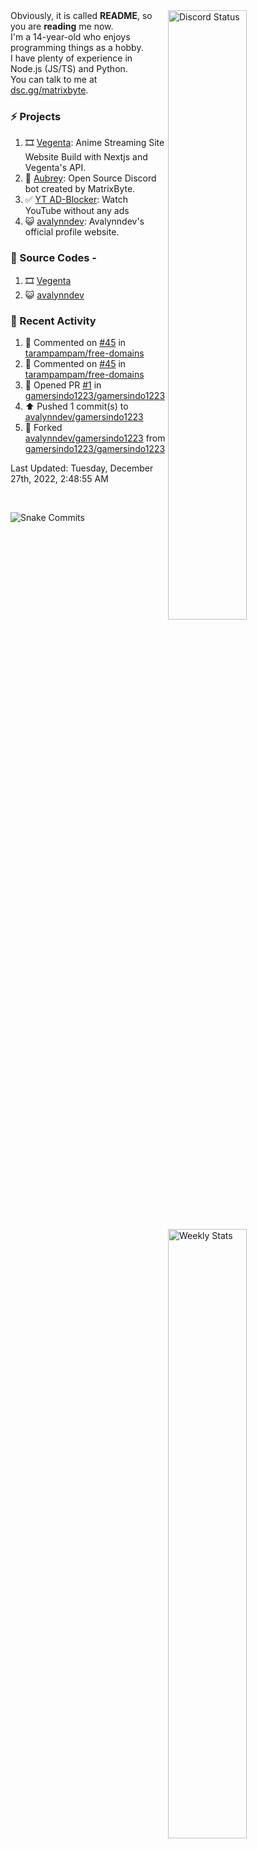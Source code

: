 <a href="https://discord.com/users/735059235141845003" target="_blank">
	<img width="50%" align="right" alt="Discord Status" src="https://lanyard.cnrad.dev/api/735059235141845003?bg=1f1f1f&borderRadius=5px">
</a>
<a href="https://wakatime.com/@Avalynn" target="_blank">
	<img width="50%" align="right" alt="Weekly Stats" src="https://github-readme-stats.vercel.app/api/wakatime?username=avalynn&border_radius=5px&theme=dark&bg_color=1f1f1f&border_color=1f1f1f&icon_color=58a6ff&show_icons=true&disable_animations=true&custom_title=Weekly%20Stats&v=2">
</a>

<div align="left">
Obviously, it is called <b>README</b>, so you are <b>reading</b> me now.<br> 
I'm a 14-year-old who enjoys programming things as a hobby. <br>
I have plenty of experience in Node.js (JS/TS) and Python.<br>
You can talk to me at <a href="https://dsc.gg/matrixbyte">dsc.gg/matrixbyte</a>.<br>
</div>

### ⚡ Projects
1. 🎞️ [Vegenta](https://vegenta.vercel.app): Anime Streaming Site Website Build with Nextjs and Vegenta's API.
2. 🤖 [Aubrey](https://github.com/MatrixByte/Aubrey): Open Source Discord bot created by MatrixByte.
3. ✅ [YT AD-Blocker](https://github.com/uzukidev/ad-block-yt): Watch YouTube without any ads
4. 😺 [avalynndev](https://avalynn.is-a-good.dev): Avalynndev's official profile website.

### 📄 Source Codes -
1. 🎞️ [Vegenta](https://github.com/avalynndev/vegenta)
2. 😺 [avalynndev](https://github.com/uzukidev/avalynndev)

### 📄 Recent Activity

<!--RECENT_ACTIVITY:start-->
1. 💬 Commented on [#45](https://github.com/tarampampam/free-domains/pull/45#issuecomment-1365071487) in [tarampampam/free-domains](https://github.com/tarampampam/free-domains)
2. 💬 Commented on [#45](https://github.com/tarampampam/free-domains/pull/45#issuecomment-1365063904) in [tarampampam/free-domains](https://github.com/tarampampam/free-domains)
3. 💪 Opened PR [#1](https://github.com/gamersindo1223/gamersindo1223/pull/1) in [gamersindo1223/gamersindo1223](https://github.com/gamersindo1223/gamersindo1223)
4. ⬆️ Pushed 1 commit(s) to [avalynndev/gamersindo1223](https://github.com/avalynndev/gamersindo1223)
5. 🔱 Forked [avalynndev/gamersindo1223](https://github.com/avalynndev/gamersindo1223) from [gamersindo1223/gamersindo1223](https://github.com/gamersindo1223/gamersindo1223)
<!--RECENT_ACTIVITY:end-->

<!--RECENT_ACTIVITY:last_update-->
Last Updated: Tuesday, December 27th, 2022, 2:48:55 AM
<!--RECENT_ACTIVITY:last_update_end-->

<br />

![Snake Commits](https://raw.githubusercontent.com/avalynndev/avalynndev/e7cc130b71cdb75f5598d2d6c3076f6aa0f2585b/github-contribution-grid-snake.svg)
